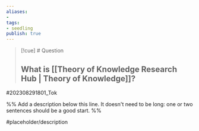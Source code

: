 ```yaml
---
aliases: 
- 
tags:
- seedling
publish: true
---
```

>[!cue] # Question
>## What is [[Theory of Knowledge Research Hub | Theory of Knowledge]]?


#202308291801_Tok

%% Add a description below this line. It doesn't need to be long: one or two sentences should be a good start. %%

#placeholder/description 
